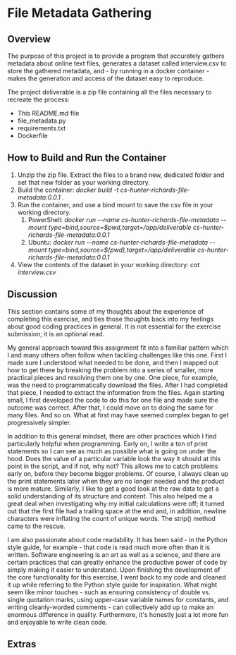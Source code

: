 # File Metadata Gathering #

## Overview ##

The purpose of this project is to provide a program that accurately gathers metadata about online text files, generates a dataset called interview.csv to store the gathered metadata, and - by running in a docker container - makes the generation and access of the dataset easy to reproduce.

The project deliverable is a zip file containing all the files necessary to recreate the process:
* This README.md file
* file_metadata.py
* requirements.txt
* Dockerfile

## How to Build and Run the Container ##

1. Unzip the zip file. Extract the files to a brand new, dedicated folder and set that new folder as your working directory.
2. Build the container: *docker build -t cs-hunter-richards-file-metadata:0.0.1 .*
3. Run the container, and use a bind mount to save the csv file in your working directory.
    1. PowerShell: *docker run --name cs-hunter-richards-file-metadata --mount type=bind,source=$pwd,target=/app/deliverable cs-hunter-richards-file-metadata:0.0.1*
    2. Ubuntu: *docker run --name cs-hunter-richards-file-metadata --mount type=bind,source=$(pwd),target=/app/deliverable cs-hunter-richards-file-metadata:0.0.1*
4. View the contents of the dataset in your working directory: *cat interview.csv*

## Discussion ##

This section contains some of my thoughts about the experience of completing this exercise, and ties those thoughts back into my feelings about good coding practices in general. It is not essential for the exercise submission; it is an optional read.

My general approach toward this assignment fit into a familiar pattern which I and many others often follow when tackling challenges like this one. First I made sure I understood what needed to be done, and then I mapped out how to get there by breaking the problem into a series of smaller, more practical pieces and resolving them one by one. One piece, for example, was the need to programmatically download the files. After I had completed that piece, I needed to extract the information from the files. Again starting small, I first developed the code to do this for one file and made sure the outcome was correct. After that, I could move on to doing the same for many files. And so on. What at first may have seemed complex began to get progressively simpler.

In addition to this general mindset, there are other practices which I find particularly helpful when programming. Early on, I write a ton of print statements so I can see as much as possible what is going on under the hood. Does the value of a particular variable look the way it should at this point in the script, and if not, why not? This allows me to catch problems early on, before they become bigger problems. Of course, I always clean up the print statements later when they are no longer needed and the product is more mature. Similarly, I like to get a good look at the raw data to get a solid understanding of its structure and content. This also helped me a great deal when investigating why my initial calculations were off; it turned out that the first file had a trailing space at the end and, in addition, newline characters were inflating the count of unique words. The strip() method came to the rescue.

I am also passionate about code readability. It has been said - in the Python style guide, for example - that code is read much more often than it is written. Software engineering is an art as well as a science, and there are certain practices that can greatly enhance the productive power of code by simply making it easier to understand. Upon finishing the development of the core functionality for this exercise, I went back to my code and cleaned it up while referring to the Python style guide for inspiration. What might seem like minor touches - such as ensuring consistency of double vs. single quotation marks, using upper-case variable names for constants, and writing cleanly-worded comments - can collectively add up to make an enormous difference in quality. Furthermore, it's honestly just a lot more fun and enjoyable to write clean code. 

## Extras ##
